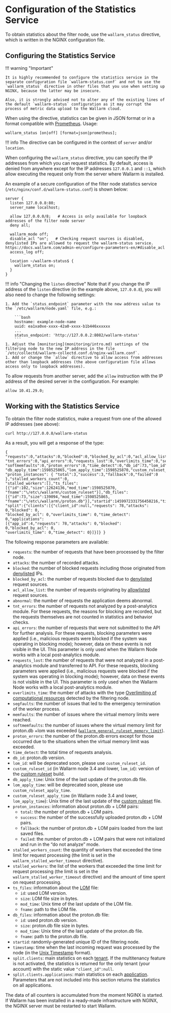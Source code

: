 [doc-configure-kubernetes]:     configure-kubernetes-en.md
[link-prometheus]:              https://prometheus.io/
[gl-lom]:                       ../glossary-en.md#custom-ruleset-the-former-term-is-lom

# Configuration of the Statistics Service

To obtain statistics about the filter node, use the `wallarm_status` directive, which is written in the NGINX configuration file.

## Configuring the Statistics Service

!!! warning "Important"

    It is highly recommended to configure the statistics service in the separate configuration file `wallarm-status.conf` and not to use the `wallarm_status` directive in other files that you use when setting up NGINX, because the latter may be insecure.
    
    Also, it is strongly advised not to alter any of the existing lines of the default `wallarm-status` configuration as it may corrupt the process of metric data upload to the Wallarm cloud.

When using the directive, statistics can be given in JSON format or in a format compatible with [Prometheus][link-prometheus]. Usage:

```
wallarm_status [on|off] [format=json|prometheus];
``` 

!!! info
    The directive can be configured in the context of `server` and/or `location`.

When configuring the `wallarm_status` directive, you can specify the IP addresses from which you can request statistics. By default, access is denied from anywhere except for the IP addresses `127.0.0.1` and `::1`, which allow executing the request only from the server where Wallarm is installed.

An example of a secure configuration of the filter node statistics service (`/etc/nginx/conf.d/wallarm-status.conf`) is shown below:

```
server {
  listen 127.0.0.8:80;
  server_name localhost;

  allow 127.0.0.0/8;   # Access is only available for loopback addresses of the filter node server  
  deny all;

  wallarm_mode off;
  disable_acl "on";   # Checking request sources is disabled, denylisted IPs are allowed to request the wallarm-status service. https://docs.wallarm.com/admin-en/configure-parameters-en/#disable_acl
  access_log off;

  location ~/wallarm-status$ {
    wallarm_status on;
  }
}
```

!!! info "Changing the `listen` directive"
    Note that if you change the IP address of the `listen` directive (in the example above, `127.0.0.8`), you will also need to change the following settings:

    1. Add the `status_endpoint` parameter with the new address value to the `/etc/wallarm/node.yaml` file, e.g.:

        ```bash
        hostname: example-node-name
        uuid: ea1xa0xe-xxxx-42a0-xxxx-b1b446xxxxxx
        ...
        status_endpoint: 'http://127.0.0.2:8082/wallarm-status'
        ```
    1. Adjust the [monitoring](monitoring/intro.md) settings of the filtering node to the new IP address in the file `/etc/collectd/wallarm-collectd.conf.d/nginx-wallarm.conf`.
    1. Add or change the `allow` directive to allow access from addresses other than loopback addresses (the above configuration file allows access only to loopback addresses).

To allow requests from another server, add the `allow` instruction with the IP address of the desired server in the configuration. For example:

```
allow 10.41.29.0;
```


##  Working with the Statistics Service

To obtain the filter node statistics, make a request from one of the allowed IP addresses (see above):

```
curl http://127.0.0.8/wallarm-status
```

As a result, you will get a response of the type:

```
{ "requests":0,"attacks":0,"blocked":0,"blocked_by_acl":0,"acl_allow_list":0,"abnormal":0,
"tnt_errors":0,"api_errors":0,"requests_lost":0,"overlimits_time":0,"segfaults":0,"memfaults":0,
"softmemfaults":0,"proton_errors":0,"time_detect":0,"db_id":73,"lom_id":102,"custom_ruleset_id":102,
"db_apply_time":1598525865,"lom_apply_time":1598525870,"custom_ruleset_apply_time":1598525870,
"proton_instances": { "total":3,"success":3,"fallback":0,"failed":0 },"stalled_workers_count":0,
"stalled_workers":[],"ts_files":[{"id":102,"size":12624136,"mod_time":1598525870,
"fname":"\/etc\/wallarm\/custom_ruleset"}],"db_files":[{"id":73,"size":139094,"mod_time":1598525865,
"fname":"\/etc\/wallarm\/proton.db"}],"startid":1459972331756458216,"timestamp":1664530105.868875,
"split":{"clients":[{"client_id":null,"requests": 78,"attacks": 0,"blocked": 0,
"blocked_by_acl": 0,"overlimits_time": 0,"time_detect": 0,"applications":
[{"app_id":4,"requests": 78,"attacks": 0,"blocked": 0,"blocked_by_acl": 0,
"overlimits_time": 0,"time_detect": 0}]}]} }
```

The following response parameters are available:
*   `requests`: the number of requests that have been processed by the filter node.
*   `attacks`: the number of recorded attacks.
*   `blocked`: the number of blocked requests including those originated from [denylisted](../user-guides/ip-lists/denylist.md) IPs.
*   `blocked_by_acl`: the number of requests blocked due to [denylisted](../user-guides/ip-lists/denylist.md) request sources.
* `acl_allow_list`: the number of requests originating by [allowlisted](../user-guides/ip-lists/allowlist.md) request sources.
*   `abnormal`: the number of requests the application deems abnormal.
*   `tnt_errors`: the number of requests not analyzed by a post-analytics module. For these requests, the reasons for blocking are recorded, but the requests themselves are not counted in statistics and behavior checks.
*   `api_errors`: the number of requests that were not submitted to the API for further analysis. For these requests, blocking parameters were applied (i.e., malicious requests were blocked if the system was operating in blocking mode); however, data on these events is not visible in the UI. This parameter is only used when the Wallarm Node works with a local post-analytics module.
*   `requests_lost`: the number of requests that were not analyzed in a post-analytics module and transferred to API. For these requests, blocking parameters were applied (i.e., malicious requests were blocked if the system was operating in blocking mode); however, data on these events is not visible in the UI. This parameter is only used when the Wallarm Node works with a local post-analytics module.
*   `overlimits_time`: the number of attacks with the type [Overlimiting of computational resources](../attacks-vulns-list.md#overlimiting-of-computational-resources) detected by the filtering node.
*   `segfaults`: the number of issues that led to the emergency termination of the worker process.
*   `memfaults`: the number of issues where the virtual memory limits were reached.
* `softmemfaults`: the number of issues where the virtual memory limit for proton.db +lom was exceeded ([`wallarm_general_ruleset_memory_limit`](configure-parameters-en.md#wallarm_general_ruleset_memory_limit)).
* `proton_errors`: the number of the proton.db errors except for those occurred due to the situations when the virtual memory limit was exceeded.
*   `time_detect`: the total time of requests analysis.
*   `db_id`: proton.db version.
*   `lom_id`: will be deprecated soon, please use `custom_ruleset_id`.
*   `custom_ruleset_id` (in Wallarm node 3.4 and lower, `lom_id`): version of the [custom ruleset][gl-lom] build.
*   `db_apply_time`: Unix time of the last update of the proton.db file.
*   `lom_apply_time`: will be deprecated soon, please use `custom_ruleset_apply_time`.
*   `custom_ruleset_apply_time` (in Wallarm node 3.4 and lower, `lom_apply_time`): Unix time of the last update of the [custom ruleset](../glossary-en.md#custom-ruleset-the-former-term-is-lom) file.
*   `proton_instances`: information about proton.db + LOM pairs:
    *   `total`: the number of proton.db + LOM pairs.
    *   `success`: the number of the successfully uploaded proton.db + LOM pairs.
    *   `fallback`: the number of proton.db + LOM pairs loaded from the last saved files.
    *   `failed`: the number of proton.db + LOM pairs that were not initialized and run in the “do not analyze” mode.
*   `stalled_workers_count`: the quantity of workers that exceeded the time limit for request processing (the limit is set in the `wallarm_stalled_worker_timeout` directive).
*   `stalled_workers`: the list of the workers that exceeded the time limit for request processing (the limit is set in the `wallarm_stalled_worker_timeout` directive) and the amount of time spent on request processing.
*   `ts_files`: information about the [LOM](../glossary-en.md#custom-ruleset-the-former-term-is-lom) file:
    *   `id`: used LOM version.
    *   `size`: LOM file size in bytes.
    *   `mod_time`: Unix time of the last update of the LOM file.
    *   `fname`: path to the LOM file.
*   `db_files`: information about the proton.db file:
    *   `id`: used proton.db version.
    *   `size`: proton.db file size in bytes.
    *   `mod_time`: Unix time of the last update of the proton.db file.
    *   `fname`: path to the proton.db file.
* `startid`: randomly-generated unique ID of the filtering node.
* `timestamp`: time when the last incoming request was processed by the node (in the [Unix Timestamp](https://www.unixtimestamp.com/) format).
* `split.clients`: main statistics on each [tenant](../installation/multi-tenant/overview.md). If the multitenancy feature is not activated, the statistics is returned for the only tenant (your account) with the static value `"client_id":null`.
* `split.clients.applications`: main statistics on each [application](../user-guides/settings/applications.md). Parameters that are not included into this section returns the statistics on all applications.

The data of all counters is accumulated from the moment NGINX is started. If Wallarm has been installed in a ready-made infrastructure with NGINX, the NGINX server must be restarted to start Wallarm.
